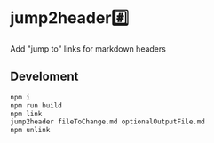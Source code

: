 # jump2header#️⃣

Add "jump to" links for markdown headers

## Develoment

```bash
npm i
npm run build
npm link
jump2header fileToChange.md optionalOutputFile.md
npm unlink
```
